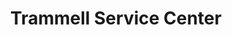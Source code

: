 ---
title: "Trammell Service Center"
url: /dahlonega/trammell-service-center/
shop: Autowerkstatt
---
